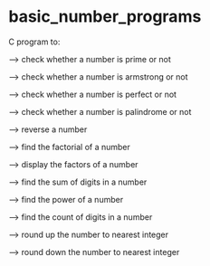 # basic_number_programs

C program to:

--> check whether a number is prime or not

--> check whether a number is armstrong or not

--> check whether a number is perfect or not

--> check whether a number is palindrome or not

--> reverse a number

--> find the factorial of a number

--> display the factors of a number

--> find the sum of digits in a number

--> find the power of a number

--> find the count of digits in a number

--> round up the number to nearest integer

--> round down the number to nearest integer
